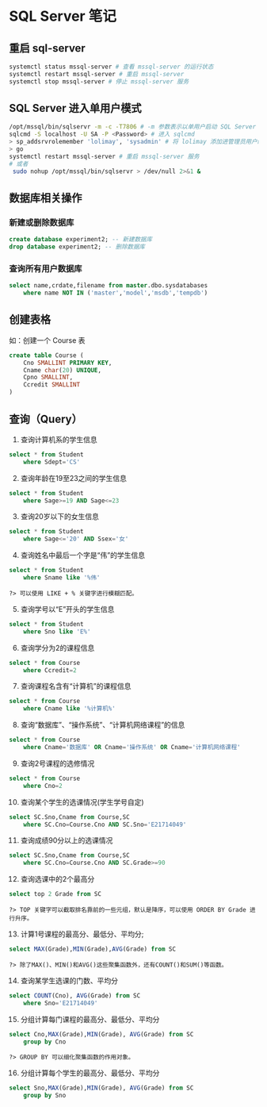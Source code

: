 # SQL Server 笔记

## 重启 sql-server
````bash
systemctl status mssql-server # 查看 mssql-server 的运行状态
systemctl restart mssql-server # 重启 mssql-server
systemctl stop mssql-server # 停止 mssql-server 服务
````
## SQL Server 进入单用户模式
````bash
/opt/mssql/bin/sqlservr -m -c -T7806 # -m 参数表示以单用户启动 SQL Server
sqlcmd -S localhost -U SA -P <Password> # 进入 sqlcmd
> sp_addsrvrolemember 'lolimay', 'sysadmin' # 将 lolimay 添加进管理员用户组
> go
systemctl restart mssql-server # 重启 mssql-server 服务
# 或者
 sudo nohup /opt/mssql/bin/sqlservr > /dev/null 2>&1 &
````

## 数据库相关操作
### 新建或删除数据库
````sql
create database experiment2; -- 新建数据库
drop database experiment2; -- 删除数据库
````

### 查询所有用户数据库
````sql
select name,crdate,filename from master.dbo.sysdatabases
	where name NOT IN ('master','model','msdb','tempdb')
````

## 创建表格
如：创建一个 Course 表
````sql
create table Course (
	Cno SMALLINT PRIMARY KEY,
	Cname char(20) UNIQUE,
	Cpno SMALLINT,
	Ccredit SMALLINT
)
````

## 查询（Query）
1. 查询计算机系的学生信息
````sql
select * from Student
	where Sdept='CS'
````
2. 查询年龄在19至23之间的学生信息
````sql
select * from Student
	where Sage>=19 AND Sage<=23
````
3. 查询20岁以下的女生信息
````sql
select * from Student
	where Sage<='20' AND Ssex='女'
````
4. 查询姓名中最后一个字是“伟”的学生信息
````sql
select * from Student
	where Sname like '%伟'
````

    ?> 可以使用 LIKE + % 关键字进行模糊匹配。

5. 查询学号以“E”开头的学生信息
````sql
select * from Student
	where Sno like 'E%'
````
6. 查询学分为2的课程信息
````sql
select * from Course
	where Ccredit=2
````
7. 查询课程名含有“计算机”的课程信息
````sql
select * from Course
	where Cname like '%计算机%'
````
8. 查询“数据库”、“操作系统”、“计算机网络课程”的信息
````sql
select * from Course
	where Cname='数据库' OR Cname='操作系统' OR Cname='计算机网络课程'
````
9. 查询2号课程的选修情况
````sql
select * from Course
	where Cno=2
````
10. 查询某个学生的选课情况(学生学号自定)
````sql
select SC.Sno,Cname from Course,SC
	where SC.Cno=Course.Cno AND SC.Sno='E21714049'
````
11. 查询成绩90分以上的选课情况
````sql
select SC.Sno,Cname from Course,SC
	where SC.Cno=Course.Cno AND SC.Grade>=90
````
12. 查询选课中的2个最高分
````sql
select top 2 Grade from SC
````

    ?> TOP 关键字可以截取排名靠前的一些元组，默认是降序，可以使用 ORDER BY Grade 进行升序。

13. 计算1号课程的最高分、最低分、平均分;
````sql
select MAX(Grade),MIN(Grade),AVG(Grade) from SC
````

    ?> 除了MAX()、MIN()和AVG()这些聚集函数外，还有COUNT()和SUM()等函数。

14. 查询某学生选课的门数、平均分
````sql
select COUNT(Cno), AVG(Grade) from SC
	where Sno='E21714049'
````
15. 分组计算每门课程的最高分、最低分、平均分
````sql
select Cno,MAX(Grade),MIN(Grade), AVG(Grade) from SC
	group by Cno
````

    ?> GROUP BY 可以细化聚集函数的作用对象。

16. 分组计算每个学生的最高分、最低分、平均分
````sql
select Sno,MAX(Grade),MIN(Grade), AVG(Grade) from SC
	group by Sno
````